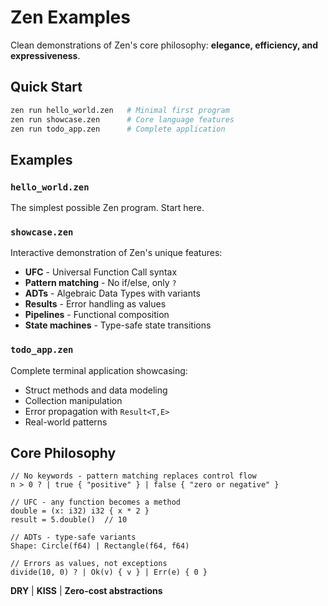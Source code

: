 # Zen Examples

Clean demonstrations of Zen's core philosophy: **elegance, efficiency, and expressiveness**.

## Quick Start

```bash
zen run hello_world.zen   # Minimal first program
zen run showcase.zen      # Core language features  
zen run todo_app.zen      # Complete application
```

## Examples

### `hello_world.zen`
The simplest possible Zen program. Start here.

### `showcase.zen`
Interactive demonstration of Zen's unique features:
- **UFC** - Universal Function Call syntax
- **Pattern matching** - No if/else, only `?`
- **ADTs** - Algebraic Data Types with variants
- **Results** - Error handling as values
- **Pipelines** - Functional composition
- **State machines** - Type-safe state transitions

### `todo_app.zen`  
Complete terminal application showcasing:
- Struct methods and data modeling
- Collection manipulation
- Error propagation with `Result<T,E>`
- Real-world patterns

## Core Philosophy

```zen
// No keywords - pattern matching replaces control flow
n > 0 ? | true { "positive" } | false { "zero or negative" }

// UFC - any function becomes a method
double = (x: i32) i32 { x * 2 }
result = 5.double()  // 10

// ADTs - type-safe variants
Shape: Circle(f64) | Rectangle(f64, f64)

// Errors as values, not exceptions
divide(10, 0) ? | Ok(v) { v } | Err(e) { 0 }
```

**DRY** | **KISS** | **Zero-cost abstractions**